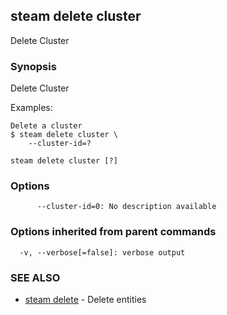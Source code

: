 ## steam delete cluster

Delete Cluster

### Synopsis


Delete Cluster

Examples:

    Delete a cluster
    $ steam delete cluster \
        --cluster-id=?

```
steam delete cluster [?]
```

### Options

```
      --cluster-id=0: No description available
```

### Options inherited from parent commands

```
  -v, --verbose[=false]: verbose output
```

### SEE ALSO
* [steam delete](steam_delete.md)	 - Delete entities

